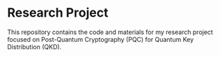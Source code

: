 # Research Project


This repository contains the code and materials for my research project focused on Post-Quantum Cryptography (PQC) for Quantum Key Distribution (QKD).
